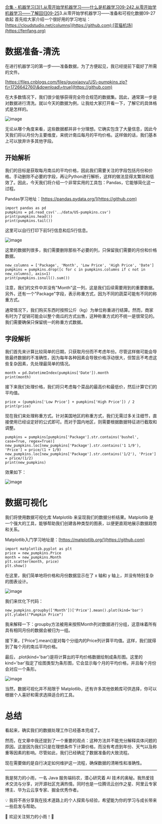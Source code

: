 [合集 \- 机器学习(3\)](https://github.com)[1\.从零开始学机器学习——什么是机器学习09\-24](https://github.com/guoxiaoyu/p/18412875)[2\.从零开始学机器学习——了解回归09\-25](https://github.com/guoxiaoyu/p/18413894)3\.从零开始学机器学习——准备和可视化数据09\-27收起
首先给大家介绍一个很好用的学习地址：[https://cloudstudio.net/columns](https://github.com):[蓝猫机场](https://fenfang.org)


# 数据准备\-清洗


在进行机器学习的第一步——准备数据，为了方便起见，我已经提前下载好了所需的文件。


[https://files.cnblogs.com/files/guoxiaoyu/US\-pumpkins.zip?t\=1726642760\&download\=true](https://github.com)


在大多数情况下，我们很少能够获得完全符合规范的数据集。因此，通常第一步是对数据进行清洗。就以今天的数据为例，让我给大家打开看一下，了解它的具体格式是怎样的。


![image](https://img2024.cnblogs.com/blog/1423484/202409/1423484-20240918180811899-1167204001.png)


无论从哪个角度来看，这些数据都并非十分理想。它确实包含了大量信息，因此今天我们将以月份为主要维度，来统计南瓜每月的平均价格。这样做的话，我们基本上可以放弃许多其他字段。


## 开始解析


我们的目标是获取每月南瓜的平均价格，因此我们需要关注的字段包括月份和价格。手动删除不必要的字段，再让Python进行解析，这样的做法显得太繁琐和低效了。因此，今天我们将介绍一个非常实用的工具包：Pandas，它能够简化这一过程。


Pandas学习地址：[https://pandas.pydata.org/](https://github.com)



```
import pandas as pd
pumpkins = pd.read_csv('../data/US-pumpkins.csv')
print(pumpkins.head())
print(pumpkins.tail())

```

这里可以自行打印下前5行信息和后5行信息。


![image](https://img2024.cnblogs.com/blog/1423484/202409/1423484-20240918180816864-813684421.png)


这里的数据列很多，我们需要删除那些不必要的列，只保留我们需要的月份和价格数据。



```
new_columns = ['Package', 'Month', 'Low Price', 'High Price', 'Date']
pumpkins = pumpkins.drop([c for c in pumpkins.columns if c not in new_columns], axis=1)
print(pumpkins.isnull().sum())

```

注意，我们的文件中并没有"Month"这一列，这是我们后续需要用到的重要数据。另外，还有一个"Package"字段，表示称重方式，因为不同的蔬菜可能有不同的称重方式。


通常情况下，我们购买东西时按照公斤（kg）为单位称重进行结算。然而，商家有时为了促销可能会以整个南瓜的方式出售，这种称重方式的不统一是很常见的。我们需要确保只保留统一的称重方式数据。


## 字段解析


我们首先来计算比较简单的日期，只获取月份而不考虑年份。尽管这样做可能会导致最终数据的不准确性，因为每年各种因素会导致价格浮动很大，但暂且不考虑这些复杂因素，先处理最简单的情况。



```
month = pd.DatetimeIndex(pumpkins['Date']).month
print(month)

```

接下来我们处理价格，我们将只考虑每个菜品的最高价和最低价，然后计算它们的平均值。



```
price = (pumpkins['Low Price'] + pumpkins['High Price']) / 2
print(price)

```

现在我们来处理称重方式。针对美国地区的称重方式，我们无需过多关注细节，直接使用已经设定好的公式即可。而对于国内地区，则需要根据数据特征进行截取和调整。



```
pumpkins = pumpkins[pumpkins['Package'].str.contains('bushel', case=True, regex=True)]
new_pumpkins.loc[new_pumpkins['Package'].str.contains('1 1/9'), 'Price'] = price/(1 + 1/9)
new_pumpkins.loc[new_pumpkins['Package'].str.contains('1/2'), 'Price'] = price/(1/2)
print(new_pumpkins)

```

效果如下：


![image](https://img2024.cnblogs.com/blog/1423484/202409/1423484-20240918180826964-1209443783.png)


# 数据可视化


我们将使用数据可视化库 Matplotlib 来呈现我们的数据分析结果。Matplotlib 是一个强大的工具，能够帮助我们创建各种类型的图表，以便更直观地展示数据趋势和关系。


Matplotlib入门学习地址是：[https://matplotlib.org/](https://github.com)



```
import matplotlib.pyplot as plt
price = new_pumpkins.Price
month = new_pumpkins.Month
plt.scatter(month, price)
plt.show()

```

在这里，我们简单地将价格和月份数据显示在了 x 轴和 y 轴上，并没有特别复杂的图表设计。


![image](https://img2024.cnblogs.com/blog/1423484/202409/1423484-20240918180833092-1626264127.png)


我们来优化下代码：



```
new_pumpkins.groupby(['Month'])['Price'].mean().plot(kind='bar')
plt.ylabel("Pumpkin Price")

```

我来解释一下：groupby方法被用来按照Month列对数据进行分组，这意味着所有具有相同月份的数据会被归为一组。


接下来，\['Price'].mean()是对每个分组内的Price列计算平均值。这样，我们就得到了每个月的南瓜平均价格。


最后，.plot(kind\='bar')是将计算出的平均价格数据绘制成条形图。这里的kind\='bar'指定了绘图类型为条形图，它会显示每个月的平均价格，并且每个月份会对应一个条形。


![image](https://img2024.cnblogs.com/blog/1423484/202409/1423484-20240918180838516-903732601.png)


当然，数据可视化并不局限于 Matplotlib，还有许多其他依赖库可供选择，你可以根据个人喜好和需求选择适合的工具。


# 总结


看起来，确实我们的数据处理工作已经基本完成了。


然而，在文章中我还提到了一个重要的观点：这种方法并不能充分解释具体问题的原因。这是因为我们只是在理想条件下计算价格，而没有考虑到年份、天气以及称重等因素的影响。尽管如此，我们已经确定了数据准备的大致流程。


现在需要做的是自行决定如何维护这一流程，确保数据的清晰性和准确性。




---


我是努力的小雨，一名 Java 服务端码农，潜心研究着 AI 技术的奥秘。我热爱技术交流与分享，对开源社区充满热情。同时也是一位腾讯云创作之星、阿里云专家博主、华为云云享专家、掘金优秀作者。


💡 我将不吝分享我在技术道路上的个人探索与经验，希望能为你的学习与成长带来一些启发与帮助。


🌟 欢迎关注努力的小雨！🌟


